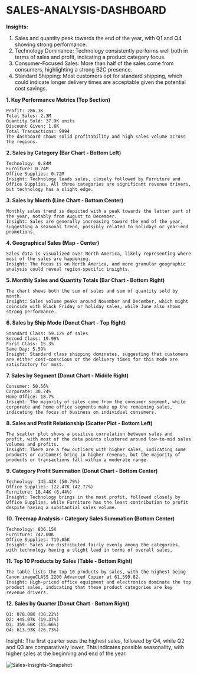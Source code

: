 # SALES-ANALYSIS-DASHBOARD

**Insights:**

1. Sales and quantity peak towards the end of the year, with Q1 and Q4 showing strong performance.
2. Technology Dominance: Technology consistently performs well both in terms of sales and profit, indicating a product category focus.
3. Consumer-Focused Sales: More than half of the sales come from consumers, highlighting a strong B2C presence.
4. Standard Shipping: Most customers opt for standard shipping, which could indicate longer delivery times are acceptable given the potential cost savings.

**1. Key Performance Metrics (Top Section)**

    Profit: 286.3K
    Total Sales: 2.3M
    Quantity Sold: 37.9K units
    Discount Given: 1.6K
    Total Transactions: 9994
    The dashboard shows solid profitability and high sales volume across the regions.

**2. Sales by Category (Bar Chart - Bottom Left)**

    Technology: 0.84M
    Furniture: 0.74M
    Office Supplies: 0.72M
    Insight: Technology leads sales, closely followed by Furniture and Office Supplies. All three categories are significant revenue drivers, but technology has a slight edge.

**3. Sales by Month (Line Chart - Bottom Center)**

    Monthly sales trend is depicted with a peak towards the latter part of the year, notably from August to December.
    Insight: Sales are generally increasing toward the end of the year, suggesting a seasonal trend, possibly related to holidays or year-end promotions.

**4. Geographical Sales (Map - Center)**

    Sales data is visualized over North America, likely representing where most of the sales are happening.
    Insight: The focus is on North America, and more granular geographic analysis could reveal region-specific insights.

**5. Monthly Sales and Quantity Totals (Bar Chart - Bottom Right)**

    The chart shows both the sum of sales and sum of quantity sold by month.
    Insight: Sales volume peaks around November and December, which might coincide with Black Friday or holiday sales, while June also shows strong performance.

**6. Sales by Ship Mode (Donut Chart - Top Right)**

    Standard Class: 59.12% of sales
    Second Class: 19.99%
    First Class: 15.3%
    Same Day: 5.59%
    Insight: Standard class shipping dominates, suggesting that customers are either cost-conscious or the delivery times for this mode are satisfactory for most.

**7. Sales by Segment (Donut Chart - Middle Right)**

    Consumer: 50.56%
    Corporate: 30.74%
    Home Office: 18.7%
    Insight: The majority of sales come from the consumer segment, while corporate and home office segments make up the remaining sales, indicating the focus of business on individual consumers.

**8. Sales and Profit Relationship (Scatter Plot - Bottom Left)**

    The scatter plot shows a positive correlation between sales and profit, with most of the data points clustered around low-to-mid sales volumes and profits.
    Insight: There are a few outliers with higher sales, indicating some products or customers bring in higher revenue, but the majority of products or transactions fall within a moderate range.

**9. Category Profit Summation (Donut Chart - Bottom Center)**

    Technology: 145.42K (50.79%)
    Office Supplies: 122.47K (42.77%)
    Furniture: 18.44K (6.44%)
    Insight: Technology brings in the most profit, followed closely by Office Supplies, while Furniture has the least contribution to profit despite having a substantial sales volume.

**10. Treemap Analysis - Category Sales Summation (Bottom Center)**

    Technology: 836.15K
    Furniture: 742.00K
    Office Supplies: 719.05K
    Insight: Sales are distributed fairly evenly among the categories, with technology having a slight lead in terms of overall sales.

**11. Top 10 Products by Sales (Table - Bottom Right)**

    The table lists the top 10 products by sales, with the highest being Canon imageCLASS 2200 Advanced Copier at 61,599.82.
    Insight: High-priced office equipment and electronics dominate the top product sales, indicating that these product categories are key revenue drivers.

**12. Sales by Quarter (Donut Chart - Bottom Right)**
    
    Q1: 878.08K (38.22%)
    Q2: 445.07K (19.37%)
    Q3: 359.66K (15.66%)
    Q4: 613.93K (26.73%)

Insight: The first quarter sees the highest sales, followed by Q4, while Q2 and Q3 are comparatively lower. This indicates possible seasonality, with higher sales at the beginning and end of the year.


![Sales-Insights-Snapshot](https://github.com/user-attachments/assets/0cab0613-58ea-4de2-b54d-6ad2f6ce5472)
